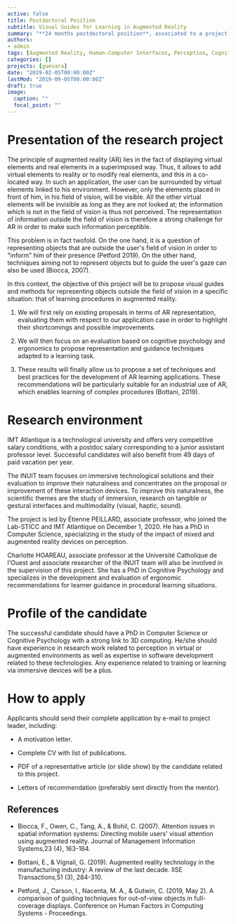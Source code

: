 ```yaml
---
active: false
title: Postdoctoral Position
subtitle: Visual Guides for Learning in Augmented Reality
summary: "**24 months postdoctoral position**, associated to a project aiming at proposing **visualization techniques for augmented reality** adapted to spatially complex learning tasks. "
authors:
- admin
tags: [Augmented Reality, Human-Computer Interfaces, Perception, Cognitive Psychology, Ergonomics]
categories: []
projects: [guevara]
date: "2019-02-05T00:00:00Z"
lastMod: "2019-09-05T00:00:00Z"
draft: true
image:
  caption: ""
  focal_point: ""
---
```


# Presentation of the research project

The principle of augmented reality (AR) lies in the fact of displaying virtual elements and real elements in a superimposed way. Thus, it allows to add virtual elements to reality or to modify real elements, and this in a co-located way. In such an application, the user can be surrounded by virtual elements linked to his environment. However, only the elements placed in front of him, in his field of vision, will be visible. All the other virtual elements will be invisible as long as they are not looked at; the information which is not in the field of vision is thus not perceived. The representation of information outside the field of vision is therefore a strong challenge for AR in order to make such information perceptible.

This problem is in fact twofold. On the one hand, it is a question of representing objects that are outside the user's field of vision in order to "inform" him of their presence (Petford 2019). On the other hand, techniques aiming not to represent objects but to guide the user's gaze can also be used (Biocca, 2007).

In this context, the objective of this project will be to propose visual guides and methods for representing objects outside the field of vision in a specific situation: that of learning procedures in augmented reality.

1. We will first rely on existing proposals in terms of AR representation, evaluating them with respect to our application case in order to highlight their shortcomings and possible improvements.

2. We will then focus on an evaluation based on cognitive psychology and ergonomics to propose representation and guidance techniques adapted to a learning task.

3. These results will finally allow us to propose a set of techniques and best practices for the development of AR learning applications. These recommendations will be particularly suitable for an industrial use of AR, which enables learning of complex procedures (Bottani, 2019).

# Research environment

IMT Atlantique is a technological university and offers very competitive salary conditions, with a postdoc salary corresponding to a junior assistant professor level. Successful candidates will also benefit from 49 days of paid vacation per year.

The INUIT team focuses on immersive technological solutions and their evaluation to improve their naturalness and concentrates on the proposal or improvement of these interaction devices. To improve this naturalness, the scientific themes are the study of immersion, research on tangible or gestural interfaces and multimodality (visual, haptic, sound).

The project is led by Étienne PEILLARD, associate professor, who joined the Lab-STICC and IMT Atlantique on December 1, 2020. He has a PhD in Computer Science, specializing in the study of the impact of mixed and augmented reality devices on perception.

Charlotte HOAREAU, associate professor at the Université Catholique de l'Ouest and associate researcher of the INUIT team will also be involved in the supervision of this project. She has a PhD in Cognitive Psychology and specializes in the development and evaluation of ergonomic recommendations for learner guidance in procedural learning situations.

# Profile of the candidate

The successful candidate should have a PhD in Computer Science or Cognitive Psychology with a strong link to 3D computing. He/she should have experience in research work related to perception in virtual or augmented environments as well as expertise in software development related to these technologies. Any experience related to training or learning via immersive devices will be a plus.


# How to apply

Applicants should send their complete application by e-mail to project leader, including:

* A motivation letter.

* Complete CV with list of publications.

* PDF of a representative article (or slide show) by the candidate related to this project.

* Letters of recommendation (preferably sent directly from the mentor).

## References

* Biocca, F., Owen, C., Tang, A., & Bohil, C. (2007). Attention issues in spatial information systems: Directing mobile users' visual attention using augmented reality. Journal of Management Information Systems,23 (4), 163-184.

* Bottani, E., & Vignali, G. (2019). Augmented reality technology in the manufacturing industry: A review of the last decade. IISE Transactions,51 (3), 284-310.

* Petford, J., Carson, I., Nacenta, M. A., & Gutwin, C. (2019, May 2). A comparison of guiding techniques for out-of-view objects in full-coverage displays. Conference on Human Factors in Computing Systems - Proceedings.